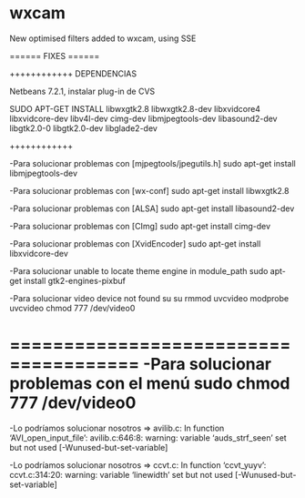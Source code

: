 wxcam
=====

New optimised filters added to wxcam, using SSE

======  FIXES ======

++++++++++++
DEPENDENCIAS

Netbeans 7.2.1, instalar plug-in de CVS

SUDO APT-GET INSTALL libwxgtk2.8 libwxgtk2.8-dev libxvidcore4 libxvidcore-dev libv4l-dev cimg-dev libmjpegtools-dev libasound2-dev libgtk2.0-0 libgtk2.0-dev libglade2-dev

++++++++++++

-Para solucionar problemas con [mjpegtools/jpegutils.h]
sudo apt-get install libmjpegtools-dev

-Para solucionar problemas con [wx-conf]
sudo apt-get install libwxgtk2.8

-Para solucionar problemas con [ALSA]
sudo apt-get install libasound2-dev

-Para solucionar problemas con [CImg]
sudo apt-get install cimg-dev

-Para solucionar problemas con [XvidEncoder]
sudo apt-get install libxvidcore-dev

-Para solucionar unable to locate theme engine in module_path
sudo apt-get install gtk2-engines-pixbuf

-Para solucionar video device not found
su su
rmmod uvcvideo
modprobe uvcvideo
chmod 777 /dev/video0

======================================
-Para solucionar problemas con el menú
sudo chmod 777 /dev/video0
======================================

-Lo podríamos solucionar nosotros =>
avilib.c: In function ‘AVI_open_input_file’:
avilib.c:646:8: warning: variable ‘auds_strf_seen’ set but not used [-Wunused-but-set-variable]

-Lo podríamos solucionar nosotros =>
ccvt.c: In function ‘ccvt_yuyv’:
ccvt.c:314:20: warning: variable ‘linewidth’ set but not used [-Wunused-but-set-variable]
